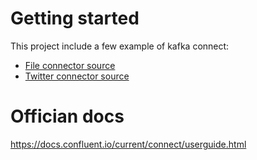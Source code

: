 # Getting started
This project include a few example of kafka connect:
* [File connector source](/source/file/README.md)
* [Twitter connector source](/source/twitter/README.md)

# Offician docs
https://docs.confluent.io/current/connect/userguide.html